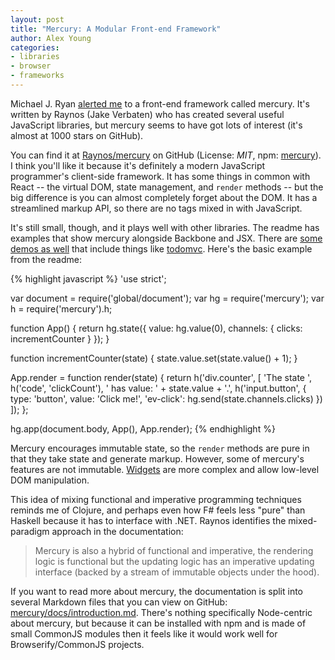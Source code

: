 ```yaml
---
layout: post
title: "Mercury: A Modular Front-end Framework"
author: Alex Young
categories:
- libraries
- browser
- frameworks
---
```


Michael J. Ryan [alerted me](https://mobile.twitter.com/tracker1/status/554660080864346113) to a front-end framework called mercury.  It's written by Raynos (Jake Verbaten) who has created several useful JavaScript libraries, but mercury seems to have got lots of interest (it's almost at 1000 stars on GitHub).

You can find it at [Raynos/mercury](https://github.com/Raynos/mercury) on GitHub (License: _MIT_, npm: [mercury](https://www.npmjs.com/package/mercury)). I think you'll like it because it's definitely a modern JavaScript programmer's client-side framework.  It has some things in common with React -- the virtual DOM, state management, and `render` methods -- but the big difference is you can almost completely forget about the DOM.  It has a streamlined markup API, so there are no tags mixed in with JavaScript.

It's still small, though, and it plays well with other libraries.  The readme has examples that show mercury alongside Backbone and JSX.  There are [some demos as well](http://raynos.github.io/mercury/) that include things like [todomvc](http://raynos.github.io/mercury/examples/todomvc/index.html).  Here's the basic example from the readme:

{% highlight javascript %}
'use strict';

var document = require('global/document');
var hg = require('mercury');
var h = require('mercury').h;

function App() {
  return hg.state({
    value: hg.value(0),
    channels: {
      clicks: incrementCounter
    }
  });
}

function incrementCounter(state) {
  state.value.set(state.value() + 1);
}

App.render = function render(state) {
  return h('div.counter', [
    'The state ', h('code', 'clickCount'),
    ' has value: ' + state.value + '.', h('input.button', {
      type: 'button',
      value: 'Click me!',
      'ev-click': hg.send(state.channels.clicks)
    })
  ]);
};

hg.app(document.body, App(), App.render);
{% endhighlight %}

Mercury encourages immutable state, so the `render` methods are pure in that they take state and generate markup.  However, some of mercury's features are not immutable.  [Widgets](https://github.com/Raynos/mercury/blob/master/docs/widgets.md) are more complex and allow low-level DOM manipulation.

This idea of mixing functional and imperative programming techniques reminds me of Clojure, and perhaps even how F# feels less "pure" than Haskell because it has to interface with .NET.  Raynos identifies the mixed-paradigm approach in the documentation:

> Mercury is also a hybrid of functional and imperative, the rendering logic is functional but the updating logic has an imperative updating interface (backed by a stream of immutable objects under the hood).

If you want to read more about mercury, the documentation is split into several Markdown files that you can view on GitHub: [mercury/docs/introduction.md](https://github.com/Raynos/mercury/blob/master/docs/introduction.md).  There's nothing specifically Node-centric about mercury, but because it can be installed with npm and is made of small CommonJS modules then it feels like it would work well for Browserify/CommonJS projects.
